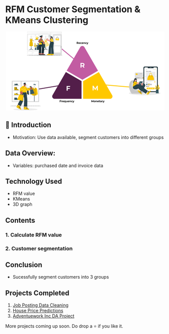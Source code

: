 # RFM Customer Segmentation & KMeans Clustering

<p align="center"><img src="img/rfm-pic.png" height="250" width="500"></p>

## 📌 Introduction
- Motivation: Use data available, segment customers into different groups

## Data Overview:
- Variables: purchased date and invoice data

## Technology Used

<ul>
  <li>RFM value</li>
  <li>KMeans</li>
  <li>3D graph</li>
</ul>

## Contents

<h3>1. Calculate RFM value</h3>
<h3>2. Customer segmentation</h3>

## Conclusion

- Sucessfully segment customers into 3 groups

## Projects Completed

1. <a href="https://github.com/lyphuong601/job-postings-data-cleaning">Job Posting Data Cleaning</a>
2. <a href="https://github.com/lyphuong601/data-science/tree/main/linear-regression-BGD-deployment">House Price Predictions</a>
3. <a href="https://github.com/lyphuong601/adventuework-inc-da-project"> Adventuework Inc DA Project</a>

More projects coming up soon. Do drop a ⭐ if you like it.

